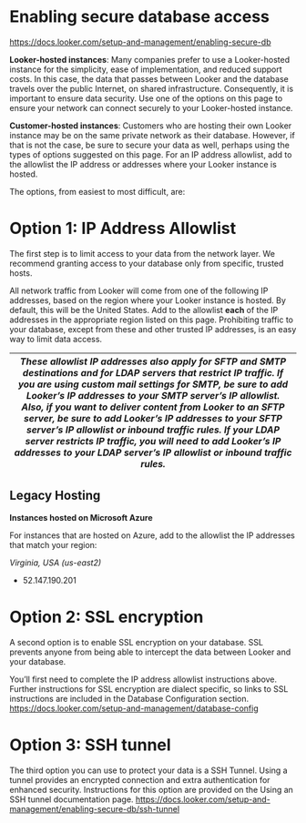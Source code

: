 # Enabling secure database access
https://docs.looker.com/setup-and-management/enabling-secure-db

**Looker-hosted instances**: Many companies prefer to use a Looker-hosted instance for the simplicity, ease of implementation, and reduced support costs. In this case, the data that passes between Looker and the database travels over the public Internet, on shared infrastructure. Consequently, it is important to ensure data security. Use one of the options on this page to ensure your network can connect securely to your Looker-hosted instance.

**Customer-hosted instances**: Customers who are hosting their own Looker instance may be on the same private network as their database. However, if that is not the case, be sure to secure your data as well, perhaps using the types of options suggested on this page. For an IP address allowlist, add to the allowlist the IP address or addresses where your Looker instance is hosted.

The options, from easiest to most difficult, are:

# Option 1: IP Address Allowlist
The first step is to limit access to your data from the network layer. We recommend granting access to your database only from specific, trusted hosts.

All network traffic from Looker will come from one of the following IP addresses, based on the region where your Looker instance is hosted. By default, this will be the United States. Add to the allowlist **each** of the IP addresses in the appropriate region listed on this page. Prohibiting traffic to your database, except from these and other trusted IP addresses, is an easy way to limit data access.




|*These allowlist IP addresses also apply for SFTP and SMTP destinations and for LDAP servers that restrict IP traffic. If you are using custom mail settings for SMTP, be sure to add Looker’s IP addresses to your SMTP server’s IP allowlist. Also, if you want to deliver content from Looker to an SFTP server, be sure to add Looker’s IP addresses to your SFTP server’s IP allowlist or inbound traffic rules. If your LDAP server restricts IP traffic, you will need to add Looker’s IP addresses to your LDAP server’s IP allowlist or inbound traffic rules.*                                                                                                                                                                                                                            |
|-----------------------------------------------------------------------------------------------------------------------------------------------------------------------------------------------------------------------------------------------------------------------------------------------------------------------------------------------------------------------------------------------------------------------------------------------------------------------------------------------------------------------------------------------------------------------|




## Legacy Hosting

**Instances hosted on Microsoft Azure**

For instances that are hosted on Azure, add to the allowlist the IP addresses that match your region:

*Virginia, USA (us-east2)*
- 52.147.190.201




# Option 2: SSL encryption
A second option is to enable SSL encryption on your database. SSL prevents anyone from being able to intercept the data between Looker and your database.

You’ll first need to complete the IP address allowlist instructions above. Further instructions for SSL encryption are dialect specific, so links to SSL instructions are included in the Database Configuration section.
https://docs.looker.com/setup-and-management/database-config


# Option 3: SSH tunnel
The third option you can use to protect your data is a SSH Tunnel. Using a tunnel provides an encrypted connection and extra authentication for enhanced security. Instructions for this option are provided on the Using an SSH tunnel documentation page.
https://docs.looker.com/setup-and-management/enabling-secure-db/ssh-tunnel




